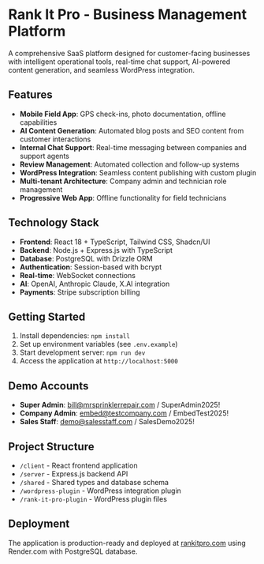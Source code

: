 # Rank It Pro - Business Management Platform

A comprehensive SaaS platform designed for customer-facing businesses with intelligent operational tools, real-time chat support, AI-powered content generation, and seamless WordPress integration.

## Features

- **Mobile Field App**: GPS check-ins, photo documentation, offline capabilities
- **AI Content Generation**: Automated blog posts and SEO content from customer interactions
- **Internal Chat Support**: Real-time messaging between companies and support agents
- **Review Management**: Automated collection and follow-up systems
- **WordPress Integration**: Seamless content publishing with custom plugin
- **Multi-tenant Architecture**: Company admin and technician role management
- **Progressive Web App**: Offline functionality for field technicians

## Technology Stack

- **Frontend**: React 18 + TypeScript, Tailwind CSS, Shadcn/UI
- **Backend**: Node.js + Express.js with TypeScript
- **Database**: PostgreSQL with Drizzle ORM
- **Authentication**: Session-based with bcrypt
- **Real-time**: WebSocket connections
- **AI**: OpenAI, Anthropic Claude, X.AI integration
- **Payments**: Stripe subscription billing

## Getting Started

1. Install dependencies: `npm install`
2. Set up environment variables (see `.env.example`)
3. Start development server: `npm run dev`
4. Access the application at `http://localhost:5000`

## Demo Accounts

- **Super Admin**: bill@mrsprinklerrepair.com / SuperAdmin2025!
- **Company Admin**: embed@testcompany.com / EmbedTest2025!
- **Sales Staff**: demo@salesstaff.com / SalesDemo2025!

## Project Structure

- `/client` - React frontend application
- `/server` - Express.js backend API
- `/shared` - Shared types and database schema
- `/wordpress-plugin` - WordPress integration plugin
- `/rank-it-pro-plugin` - WordPress plugin files

## Deployment

The application is production-ready and deployed at [rankitpro.com](https://rankitpro.com) using Render.com with PostgreSQL database.